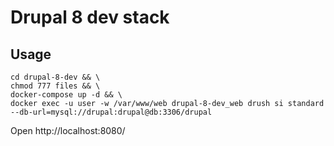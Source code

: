 # Drupal 8 dev stack

## Usage

```
cd drupal-8-dev && \
chmod 777 files && \
docker-compose up -d && \
docker exec -u user -w /var/www/web drupal-8-dev_web drush si standard --db-url=mysql://drupal:drupal@db:3306/drupal
```

Open http://localhost:8080/
